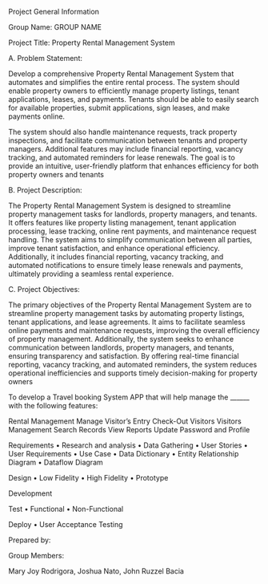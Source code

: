 Project General Information

Group Name: GROUP NAME

Project Title: Property Rental Management System 

A. Problem Statement:

Develop a comprehensive Property Rental Management System that automates and simplifies the entire rental process. The system should enable property owners to efficiently manage property listings, tenant applications, leases, and payments. Tenants should be able to easily search for available properties, submit applications, sign leases, and make payments online. 

The system should also handle maintenance requests, track property inspections, and facilitate communication between tenants and property managers. Additional features may include financial reporting, vacancy tracking, and automated reminders for lease renewals. The goal is to provide an intuitive, user-friendly platform that enhances efficiency for both property owners and tenants

B. Project Description:

The Property Rental Management System is designed to streamline property management tasks for landlords, property managers, and tenants. It offers features like property listing management, tenant application processing, lease tracking, online rent payments, and maintenance request handling. The system aims to simplify communication between all parties, improve tenant satisfaction, and enhance operational efficiency. Additionally, it includes financial reporting, vacancy tracking, and automated notifications to ensure timely lease renewals and payments, ultimately providing a seamless rental experience.

C. Project Objectives:

The primary objectives of the Property Rental Management System are to streamline property management tasks by automating property listings, tenant applications, and lease agreements. It aims to facilitate seamless online payments and maintenance requests, improving the overall efficiency of property management. Additionally, the system seeks to enhance communication between landlords, property managers, and tenants, ensuring transparency and satisfaction. By offering real-time financial reporting, vacancy tracking, and automated reminders, the system reduces operational inefficiencies and supports timely decision-making for property owners

To develop a Travel booking System APP that will help manage the ______ with the following features:

Rental Management
Manage Visitor’s Entry
Check-Out Visitors
Visitors Management
Search Records
View Reports
Update Password and Profile


Requirements • Research and analysis • Data Gathering • User Stories • User Requirements • Use Case • Data Dictionary • Entity Relationship Diagram • Dataflow Diagram

Design • Low Fidelity • High Fidelity • Prototype

Development

Test • Functional • Non-Functional

Deploy • User Acceptance Testing 

Prepared by:

Group Members:

Mary Joy Rodrigora, Joshua Nato, John Ruzzel Bacia 
